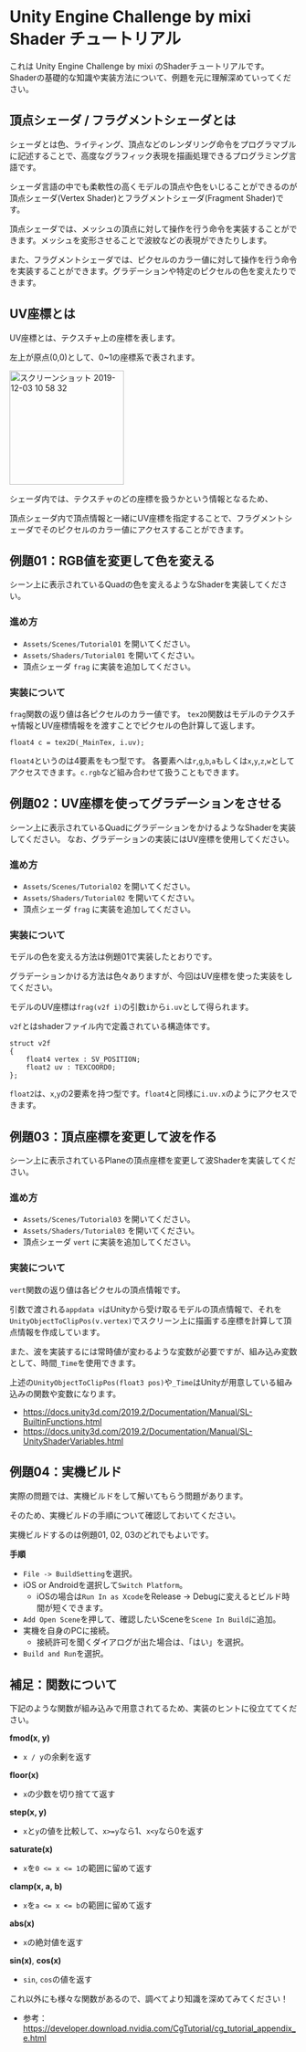 Unity Engine Challenge by mixi Shader チュートリアル
===========

これは Unity Engine Challenge by mixi のShaderチュートリアルです。
Shaderの基礎的な知識や実装方法について、例題を元に理解深めていってください。

## 頂点シェーダ / フラグメントシェーダとは
シェーダとは色、ライティング、頂点などのレンダリング命令をプログラマブルに記述することで、高度なグラフィック表現を描画処理できるプログラミング言語です。

シェーダ言語の中でも柔軟性の高くモデルの頂点や色をいじることができるのが頂点シェーダ(Vertex Shader)とフラグメントシェーダ(Fragment Shader)です。

頂点シェーダでは、メッシュの頂点に対して操作を行う命令を実装することができます。メッシュを変形させることで波紋などの表現ができたりします。

また、フラグメントシェーダでは、ピクセルのカラー値に対して操作を行う命令を実装することができます。グラデーションや特定のピクセルの色を変えたりできます。


## UV座標とは
UV座標とは、テクスチャ上の座標を表します。

左上が原点(0,0)として、0~1の座標系で表されます。

<img width="200" alt="スクリーンショット 2019-12-03 10 58 32" src="https://user-images.githubusercontent.com/30618540/70108954-e7993a00-168d-11ea-9e8a-dacf1d73417a.png">

シェーダ内では、テクスチャのどの座標を扱うかという情報となるため、

頂点シェーダ内で頂点情報と一緒にUV座標を指定することで、フラグメントシェーダでそのピクセルのカラー値にアクセスすることができます。




## 例題01：RGB値を変更して色を変える

シーン上に表示されているQuadの色を変えるようなShaderを実装してください。


### 進め方
- `Assets/Scenes/Tutorial01` を開いてください。
- `Assets/Shaders/Tutorial01` を開いてください。
- 頂点シェーダ `frag` に実装を追加してください。

### 実装について
`frag`関数の返り値は各ピクセルのカラー値です。
`tex2D`関数はモデルのテクスチャ情報とUV座標情報をを渡すことでピクセルの色計算して返します。
```
float4 c = tex2D(_MainTex, i.uv);
```
`float4`というのは4要素をもつ型です。
各要素へは`r`,`g`,`b`,`a`もしくは`x`,`y`,`z`,`w`としてアクセスできます。`c.rgb`など組み合わせて扱うこともできます。


## 例題02：UV座標を使ってグラデーションをさせる

シーン上に表示されているQuadにグラデーションをかけるようなShaderを実装してください。
なお、グラデーションの実装にはUV座標を使用してください。

### 進め方
- `Assets/Scenes/Tutorial02` を開いてください。
- `Assets/Shaders/Tutorial02` を開いてください。
- 頂点シェーダ `frag` に実装を追加してください。

### 実装について
モデルの色を変える方法は例題01で実装したとおりです。

グラデーションかける方法は色々ありますが、今回はUV座標を使った実装をしてください。

モデルのUV座標は`frag(v2f i)`の引数`i`から`i.uv`として得られます。

`v2f`とはshaderファイル内で定義されている構造体です。
```
struct v2f
{
    float4 vertex : SV_POSITION;
    float2 uv : TEXCOORD0;
};
```
`float2`は、`x`,`y`の2要素を持つ型です。`float4`と同様に`i.uv.x`のようにアクセスできます。


## 例題03：頂点座標を変更して波を作る

シーン上に表示されているPlaneの頂点座標を変更して波Shaderを実装してください。


### 進め方
- `Assets/Scenes/Tutorial03` を開いてください。
- `Assets/Shaders/Tutorial03` を開いてください。
- 頂点シェーダ `vert` に実装を追加してください。

### 実装について
`vert`関数の返り値は各ピクセルの頂点情報です。

引数で渡される`appdata v`はUnityから受け取るモデルの頂点情報で、それを`UnityObjectToClipPos(v.vertex)`でスクリーン上に描画する座標を計算して頂点情報を作成しています。

また、波を実装するには常時値が変わるような変数が必要ですが、組み込み変数として、時間`_Time`を使用できます。

上述の`UnityObjectToClipPos(float3 pos)`や`_Time`はUnityが用意している組み込みの関数や変数になります。
- https://docs.unity3d.com/2019.2/Documentation/Manual/SL-BuiltinFunctions.html
- https://docs.unity3d.com/2019.2/Documentation/Manual/SL-UnityShaderVariables.html


## 例題04：実機ビルド
実際の問題では、実機ビルドをして解いてもらう問題があります。

そのため、実機ビルドの手順について確認しておいてください。

実機ビルドするのは例題01, 02, 03のどれでもよいです。

**手順**
- `File -> BuildSetting`を選択。
- iOS or Androidを選択して`Switch Platform`。
    - iOSの場合は`Run In as Xcode`をRelease → Debugに変えるとビルド時間が短くできます。
- `Add Open Scene`を押して、確認したいSceneを`Scene In Build`に追加。
- 実機を自身のPCに接続。
    - 接続許可を聞くダイアログが出た場合は、「はい」を選択。
- `Build and Run`を選択。


## 補足：関数について
下記のような関数が組み込みで用意されてるため、実装のヒントに役立ててください。

**fmod(x, y)**
- `x / y`の余剰を返す

**floor(x)**
- `x`の少数を切り捨てて返す

**step(x, y)**
- `x`と`y`の値を比較して、`x>=y`なら1、`x<y`なら0を返す

**saturate(x)**
- `x`を`0 <= x <= 1`の範囲に留めて返す

**clamp(x, a, b)**
- `x`を`a <= x <= b`の範囲に留めて返す

**abs(x)**
- `x`の絶対値を返す

**sin(x)**, **cos(x)**
- `sin`, `cos`の値を返す

これ以外にも様々な関数があるので、調べてより知識を深めてみてください！
- 参考：https://developer.download.nvidia.com/CgTutorial/cg_tutorial_appendix_e.html